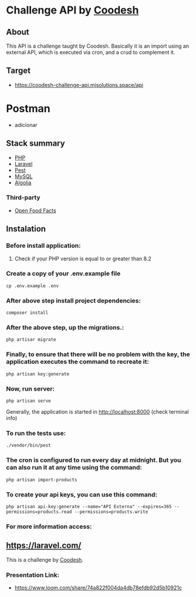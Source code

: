 # Challenge API by [Coodesh](https://coodesh.com/)

## About

This API is a challenge taught by Coodesh. Basically it is an import using an external API, which is executed via cron, and a crud to complement it.

## Target

-   https://coodesh-challenge-api.mjsolutions.space/api

# Postman

- adicionar

## Stack summary

-   [PHP](https://www.php.net/docs.php)
-   [Laravel](https://laravel.com/)
-   [Pest](https://pestphp.com/docs)
-   [MySQL](https://dev.mysql.com/doc/)
-   [Algolia](https://www.algolia.com/pt-br/)

### Third-party

-   [Open Food Facts](https://br.openfoodfacts.org/data)

## Instalation

### Before install application:

1.  Check if your PHP version is equal to or greater than 8.2

### Create a copy of your .env.example file

    cp .env.example .env

### After above step install project dependencies:

    composer install

### After the above step, up the migrations.:

    php artisar migrate

### Finally, to ensure that there will be no problem with the key, the application executes the command to recreate it:

    php artisan key:generate

### Now, run server:

    php artisan serve

Generally, the application is started in [http://localhost:8000](http://localhost:8000) (check terminal info)

### To run the tests use:

    ./vendor/bin/pest

### The cron is configured to run every day at midnight. But you can also run it at any time using the command:
    php artisan import-products


### To create your api keys, you can use this command:
    php artisan api-key:generate --name="API Externa" --expires=365 --permissions=products.read --permissions=products.write

### For more information access:

## https://laravel.com/

This is a challenge by [Coodesh](https://coodesh.com/).

### Presentation Link:

- https://www.loom.com/share/74a822f004da4db78efdb92d5b10921c
